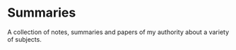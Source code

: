 # Summaries

A collection of notes, summaries and papers of my authority about a variety of subjects.